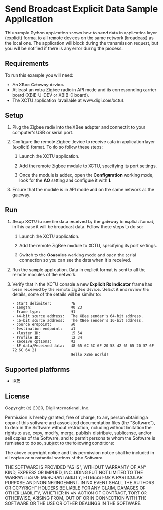 Send Broadcast Explicit Data Sample Application
===============================================

This sample Python application shows how to send data in application layer
(explicit) format to all remote devices on the same network (broadcast) as
the local one. The application will block during the transmission request,
but you will be notified if there is any error during the process.

Requirements
------------
To run this example you will need:

* An XBee Gateway device.
* At least an extra Zigbee radio in API mode and its corresponding carrier
  board (XBIB-U-DEV or XBIB-C board).
* The XCTU application (available at www.digi.com/xctu).

Setup
-----
1. Plug the Zigbee radio into the XBee adapter and connect it to your
   computer's USB or serial port.

2. Configure the remote Zigbee device to receive data in application layer
   (explicit) format. To do so follow these steps:

     1. Launch the XCTU application.

     2. Add the remote Zigbee module to XCTU, specifying its port settings.

     3. Once the module is added, open the **Configuration** working mode,
        look for the **AO** setting and configure it with **1**.

3. Ensure that the module is in API mode and on the same network as the
   gateway.

Run
---
1. Setup XCTU to see the data received by the gateway in explicit format, in
   this case it will be broadcast data. Follow these steps to do so:

     1. Launch the XCTU application.

     2. Add the remote ZigBee module to XCTU, specifying its port settings.

     3. Switch to the **Consoles** working mode and open the serial connection
        so you can see the data when it is received.

2. Run the sample application. Data in explicit format is sent to all the
   remote modules of the network.

3. Verify that in the XCTU console a new **Explicit Rx Indicator** frame has
   been received by the remote ZigBee device. Select it and review the details,
   some of the details will be similar to:

       - Start delimiter:         7E
       - Length:                  00 23
       - Frame type:              91
       - 64-bit source address:   The XBee sender's 64-bit address.
       - 16-bit source address:   The XBee sender's 16-bit address.
       - Source endpoint:         A0
       - Destination endpoint:    A1
       - Cluster ID:              15 54
       - Profile ID:              12 34
       - Receive options:         02
       - RF data/Received data:   48 65 6C 6C 6F 20 58 42 65 65 20 57 6F 72 6C 64 21
                                  Hello XBee World!

Supported platforms
-------------------
* IX15

License
-------
Copyright (c) 2020, Digi International, Inc.

Permission is hereby granted, free of charge, to any person obtaining a copy
of this software and associated documentation files (the "Software"), to deal
in the Software without restriction, including without limitation the rights
to use, copy, modify, merge, publish, distribute, sublicense, and/or sell
copies of the Software, and to permit persons to whom the Software is
furnished to do so, subject to the following conditions:

The above copyright notice and this permission notice shall be included in all
copies or substantial portions of the Software.

THE SOFTWARE IS PROVIDED "AS IS", WITHOUT WARRANTY OF ANY KIND, EXPRESS OR
IMPLIED, INCLUDING BUT NOT LIMITED TO THE WARRANTIES OF MERCHANTABILITY,
FITNESS FOR A PARTICULAR PURPOSE AND NONINFRINGEMENT. IN NO EVENT SHALL THE
AUTHORS OR COPYRIGHT HOLDERS BE LIABLE FOR ANY CLAIM, DAMAGES OR OTHER
LIABILITY, WHETHER IN AN ACTION OF CONTRACT, TORT OR OTHERWISE, ARISING FROM,
OUT OF OR IN CONNECTION WITH THE SOFTWARE OR THE USE OR OTHER DEALINGS IN THE
SOFTWARE.
